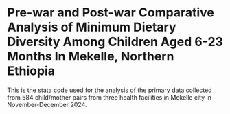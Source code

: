 # Pre-war and Post-war Comparative Analysis of Minimum Dietary Diversity Among Children Aged 6-23 Months In Mekelle, Northern Ethiopia
This is the stata code used for the analysis of the primary data collected from 584 child/mother pairs from three health facilities in Mekelle city in November-December 2024.
